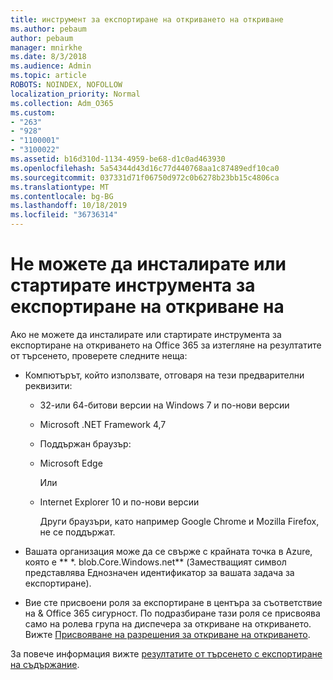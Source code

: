 ```yaml
---
title: инструмент за експортиране на откриването на откриване
ms.author: pebaum
author: pebaum
manager: mnirkhe
ms.date: 8/3/2018
ms.audience: Admin
ms.topic: article
ROBOTS: NOINDEX, NOFOLLOW
localization_priority: Normal
ms.collection: Adm_O365
ms.custom:
- "263"
- "928"
- "1100001"
- "3100022"
ms.assetid: b16d310d-1134-4959-be68-d1c0ad463930
ms.openlocfilehash: 5a54344d43d16c77d440768aa1c87489edf10ca0
ms.sourcegitcommit: 037331d71f06750d972c0b6278b23bb15c4806ca
ms.translationtype: MT
ms.contentlocale: bg-BG
ms.lasthandoff: 10/18/2019
ms.locfileid: "36736314"
---
```

# <a name="cant-install-or-run-the-ediscovery-export-tool"></a>Не можете да инсталирате или стартирате инструмента за експортиране на откриване на

Ако не можете да инсталирате или стартирате инструмента за експортиране на откриването на Office 365 за изтегляне на резултатите от търсенето, проверете следните неща:
  
- Компютърът, който използвате, отговаря на тези предварителни реквизити:

  - 32-или 64-битови версии на Windows 7 и по-нови версии

  - Microsoft .NET Framework 4,7

  - Поддържан браузър:

  - Microsoft Edge

    Или

  - Internet Explorer 10 и по-нови версии

    Други браузъри, като например Google Chrome и Mozilla Firefox, не се поддържат.

- Вашата организация може да се свърже с крайната точка в Azure, която е ** \*. blob.Core.Windows.net** (Заместващият символ представлява Еднозначен идентификатор за вашата задача за експортиране).

- Вие сте присвоени роля за експортиране в центъра за съответствие на &amp; Office 365 сигурност. По подразбиране тази роля се присвоява само на ролева група на диспечера за откриване на откриването. Вижте [Присвояване на разрешения за откриване на откриването](https://docs.microsoft.com/office365/securitycompliance/assign-ediscovery-permissions).

За повече информация вижте [резултатите от търсенето с експортиране на съдържание](https://docs.microsoft.com/office365/securitycompliance/export-search-results).
  